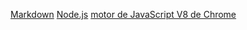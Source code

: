 [Markdown](https://es.wikipedia.org/wiki/Markdown)
[Node.js](https://nodejs.org/es/)
[motor de JavaScript V8 de Chrome](https://developers.google.com/v80998/)